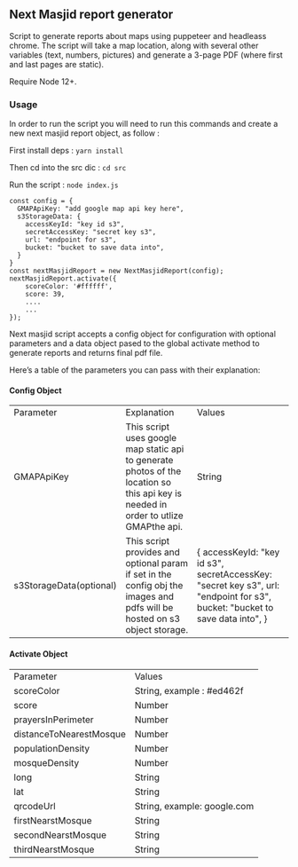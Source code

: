 ## Next Masjid report generator

Script to generate reports about maps using puppeteer and headleass chrome.
The script will take a map location, along with several other variables (text, numbers, pictures) and generate a 3-page PDF (where first and last pages are static).

Require Node 12+.

### Usage

In order to run the script you will need to run this commands and create a new next masjid report object, as follow :

First install deps :
```yarn install```

Then cd into the src dic :
```cd src```

Run the script :
```node index.js```

```
const config = {
  GMAPApiKey: "add google map api key here",
  s3StorageData: {
    accessKeyId: "key id s3",
    secretAccessKey: "secret key s3",
    url: "endpoint for s3",
    bucket: "bucket to save data into",
  }
}
const nextMasjidReport = new NextMasjidReport(config);
nextMasjidReport.activate({
    scoreColor: '#ffffff',
    score: 39,
    ....
    ...
});
```

Next masjid script accepts a config object for configuration with optional parameters and a data object pased to the global activate method to generate reports and returns final pdf file.

Here’s a table of the parameters you can pass with their explanation:

#### Config Object

<table>
  <tr>
    <td>Parameter</td>
    <td>Explanation</td>
    <td>Values</td>
  </tr>
  <tr>
    <td>GMAPApiKey</td>
    <td>This script uses google map static api to generate photos of the location so this api key is needed in order to utlize GMAPthe api.</td>
    <td>String</td>
  </tr>
  <tr>
    <td>s3StorageData(optional)</td>
    <td>This script provides and optional param if set in the config obj the images and pdfs will be hosted on s3 object storage.</td>
    <td>{
    accessKeyId: "key id s3",
    secretAccessKey: "secret key s3",
    url: "endpoint for s3",
    bucket: "bucket to save data into",
    }</td>
  </tr>
  
</table>

#### Activate Object

<table>
  <tr>
    <td>Parameter</td>
    <td>Values</td>
  </tr>
  <tr>
    <td>scoreColor</td>
    <td>String, example : #ed462f</td>
  </tr>
  <tr>
    <td>score</td>
    <td>Number</td>
  </tr>
  <tr>
    <td>prayersInPerimeter</td>
    <td>Number</td>
  </tr>
  <tr>
    <td>distanceToNearestMosque</td>
    <td>Number</td>
  </tr>
  <tr>
    <td>populationDensity</td>
    <td>Number</td>
  </tr>
  <tr>
    <td>mosqueDensity</td>
    <td>Number</td>
  </tr>
  <tr>
    <td>long</td>
    <td>String</td>
  </tr>
  <tr>
    <td>lat</td>
    <td>String</td>
  </tr>
  <tr>
    <td>qrcodeUrl</td>
    <td>String, example: google.com </td>
  </tr>
  <tr>
    <td>firstNearstMosque</td>
    <td>String</td>
  </tr>
   <tr>
    <td>secondNearstMosque</td>
    <td>String</td>
  </tr>
   <tr>
    <td>thirdNearstMosque</td>
    <td>String</td>
  </tr>
</table>
